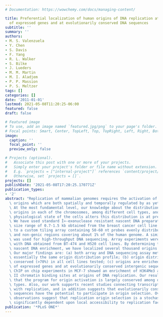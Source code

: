 ```yaml
---
# Documentation: https://wowchemy.com/docs/managing-content/

title: Preferential localization of human origins of DNA replication at the 5'-ends
  of expressed genes and at evolutionarily conserved DNA sequences
subtitle: ''
summary: ''
authors:
- M. S. Valenzuela
- Y. Chen
- S. Davis
- F. Yang
- R. L. Walker
- S. Bilke
- J. Lueders
- M. M. Martin
- M. I. Aladjem
- P. P. Massion
- P. S. Meltzer
tags: []
categories: []
date: '2011-01-01'
lastmod: 2021-05-08T11:20:25-06:00
featured: false
draft: false

# Featured image
# To use, add an image named `featured.jpg/png` to your page's folder.
# Focal points: Smart, Center, TopLeft, Top, TopRight, Left, Right, BottomLeft, Bottom, BottomRight.
image:
  caption: ''
  focal_point: ''
  preview_only: false

# Projects (optional).
#   Associate this post with one or more of your projects.
#   Simply enter your project's folder or file name without extension.
#   E.g. `projects = ["internal-project"]` references `content/project/deep-learning/index.md`.
#   Otherwise, set `projects = []`.
projects: []
publishDate: '2021-05-08T17:20:25.170771Z'
publication_types:
- '2'
abstract: "Replication of mammalian genomes requires the activation of thousands of\
  \ origins which are both spatially and temporally regulated by as yet unknown mechanisms.\
  \ At the most fundamental level, our knowledge about the distribution pattern of\
  \ origins in each of the chromosomes, among different cell types, and whether the\
  \ physiological state of the cells alters this distribution is at present very limited.\
  \ We have used standard Î»-exonuclease resistant nascent DNA preparations in the\
  \ size range of 0.7-1.5 kb obtained from the breast cancer cell line MCF-7 hybridized\
  \ to a custom tiling array containing 50-60 nt probes evenly distributed among genic\
  \ and non-genic regions covering about 1% of the human genome. A similar DNA preparation\
  \ was used for high-throughput DNA sequencing. Array experiments were also performed\
  \ with DNA obtained from BT-474 and H520 cell lines. By determining the sites showing\
  \ nascent DNA enrichment, we have localized several thousand origins of DNA replication.\
  \ Our major findings are: (a) both array and DNA sequencing assay methods produced\
  \ essentially the same origin distribution profile; (b) origin distribution is largely\
  \ conserved (>70%) in all cell lines tested; (c) origins are enriched at the 5'ends\
  \ of expressed genes and at evolutionarily conserved intergenic sequences; and (d)\
  \ ChIP on chip experiments in MCF-7 showed an enrichment of H3K4Me3 and RNA Polymerase\
  \ II chromatin binding sites at origins of DNA replication. Our results suggest\
  \ that the program for origin activation is largely conserved among different cell\
  \ types. Also, our work supports recent studies connecting transcription initiation\
  \ with replication, and in addition suggests that evolutionarily conserved intergenic\
  \ sequences have the potential to participate in origin selection. Overall, our\
  \ observations suggest that replication origin selection is a stochastic process\
  \ significantly dependent upon local accessibility to replication factors."
publication: '*PLoS ONE*'
---
```

